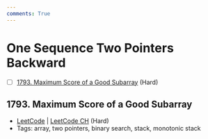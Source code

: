 ```yaml
---
comments: True
---
```


# One Sequence Two Pointers Backward

- [ ] [1793. Maximum Score of a Good Subarray](https://leetcode.cn/problems/maximum-score-of-a-good-subarray/) (Hard)

## 1793. Maximum Score of a Good Subarray

-   [LeetCode](https://leetcode.com/problems/maximum-score-of-a-good-subarray/) | [LeetCode CH](https://leetcode.cn/problems/maximum-score-of-a-good-subarray/) (Hard)
-   Tags: array, two pointers, binary search, stack, monotonic stack
